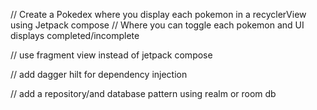 // Create a Pokedex where you display each pokemon in a recyclerView using Jetpack compose
// Where you can toggle each pokemon and UI displays completed/incomplete

// use fragment view instead of jetpack compose

// add dagger hilt for dependency injection

// add a repository/and database pattern using realm or room db